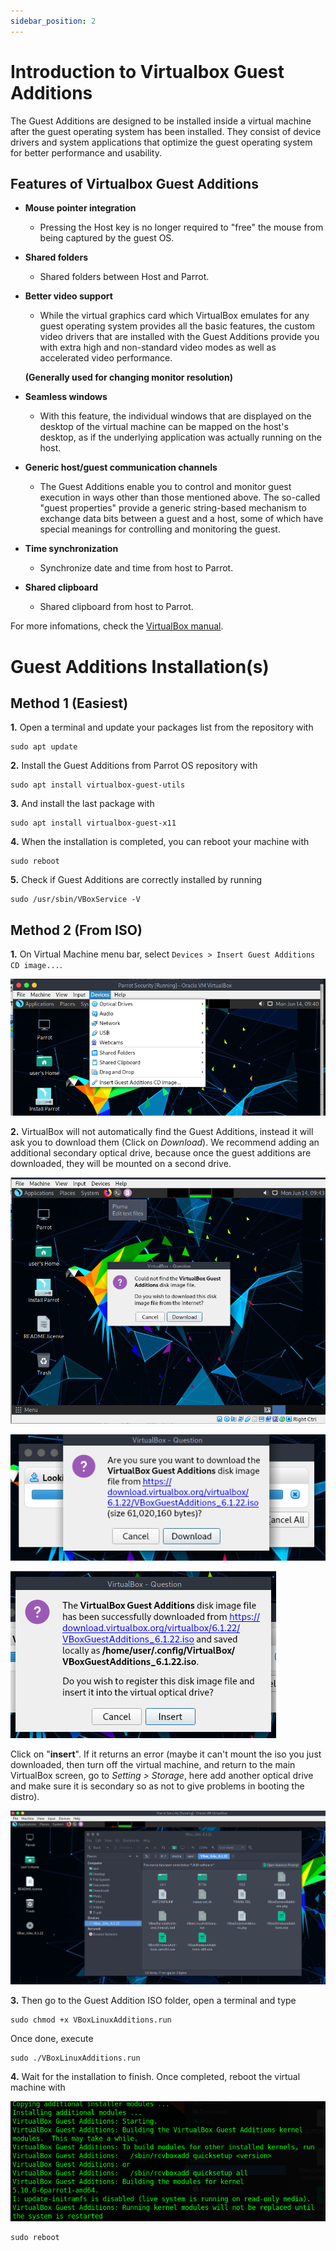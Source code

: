 ```yaml
---
sidebar_position: 2
---
```


# Introduction to Virtualbox Guest Additions

The Guest Additions are designed to be installed inside a virtual machine after the guest operating system has been installed. They consist of device drivers and system applications that optimize the guest operating system for better performance and usability.

## Features of Virtualbox Guest Additions

  * **Mouse pointer integration**
    * Pressing the Host key is no longer required to "free" the mouse from being captured by the guest OS.

  * **Shared folders**
    * Shared folders between Host and Parrot.

  * **Better video support**
    * While the virtual graphics card which VirtualBox emulates for any guest operating system provides all the basic features, the custom video drivers that are installed with the Guest Additions provide you with extra high and non-standard video modes as well as accelerated video performance. 
    
    **(Generally used for changing monitor resolution)**

  * **Seamless windows**
    * With this feature, the individual windows that are displayed on the desktop of the virtual machine can be mapped on the host's desktop, as if the underlying application was actually running on the host.

  * **Generic host/guest communication channels**
    * The Guest Additions enable you to control and monitor guest execution in ways other than those mentioned above. The so-called "guest properties" provide a generic string-based mechanism to exchange data bits between a guest and a host, some of which have special meanings for controlling and monitoring the guest.

  * **Time synchronization**
    * Synchronize date and time from host to Parrot.

  * **Shared clipboard**
    * Shared clipboard from host to Parrot.

For more infomations, check the [VirtualBox manual](https://www.virtualbox.org/manual/ch04.html).

# Guest Additions Installation(s)

## Method 1 (Easiest)

**1.** Open a terminal and update your packages list from the repository with
 
    sudo apt update

**2.** Install the Guest Additions from Parrot OS repository with 

    sudo apt install virtualbox-guest-utils

**3.** And install the last package with 
    
    sudo apt install virtualbox-guest-x11

**4.** When the installation is completed, you can reboot your machine with 

    sudo reboot

**5.** Check if Guest Additions are correctly installed by running 

    sudo /usr/sbin/VBoxService -V 

## Method 2 (From ISO)

**1.** On Virtual Machine menu bar, select `Devices > Insert Guest Additions CD image...`.

![1](./images/vbox/guest_additions1.png)

**2.** VirtualBox will not automatically find the Guest Additions, instead it will ask you to download them (Click on *Download*). We recommend adding an additional secondary optical drive, because once the guest additions are downloaded, they will be mounted on a second drive.

![2](./images/vbox/guest_additions2.png)

![3](./images/vbox/guest_additions3.png)

![4](./images/vbox/guest_additions4.png)

Click on "**insert**". If it returns an error (maybe it can't mount the iso you just downloaded, then turn off the virtual machine, and return to the main VirtualBox screen, go to *Setting > Storage*, here add another optical drive and make sure it is secondary so as not to give problems in booting the distro). 

![5](./images/vbox/guest_additions5.png)

**3.** Then go to the Guest Addition ISO folder, open a terminal and type

    sudo chmod +x VBoxLinuxAdditions.run

Once done, execute

    sudo ./VBoxLinuxAdditions.run


**4.** Wait for the installation to finish. Once completed, reboot the virtual machine with 

![6](./images/vbox/guest_additions6.png)

    sudo reboot
